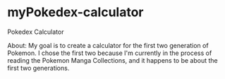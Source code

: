 # myPokedex-calculator
Pokedex Calculator

About:
My goal is to create a calculator for the first two generation of Pokemon. I chose the first two because I'm currently in the process of reading the Pokemon Manga Collections, and it happens to be about the first two generations. 